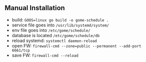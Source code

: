 ## Manual Installation
* build: `GOOS=linux go build -o gome-schedule .`
* service file goes into `/usr/lib/systemd/system/`
* env file goes into `/etc/gome/schedule/`
* database is located `/etc/gome/schedule/db`
* reload systemd: `systemctl daemon-reload`
* open FW: `firewall-cmd --zone=public --permanent --add-port 6661/tcp`
* save FW: `firewall-cmd --reload`